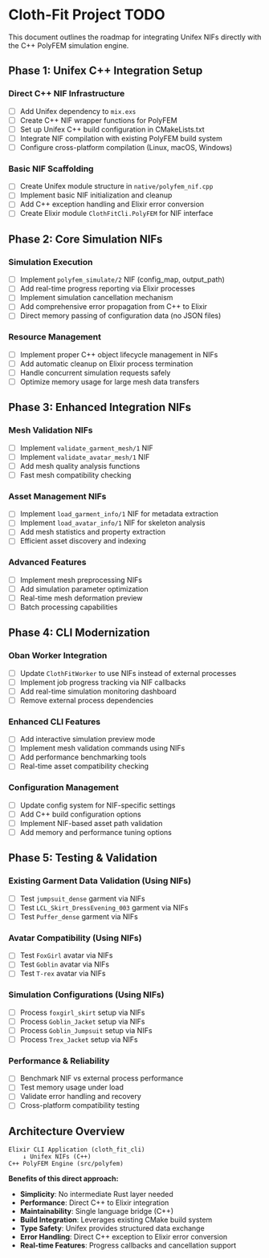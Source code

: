 # Cloth-Fit Project TODO

This document outlines the roadmap for integrating Unifex NIFs directly with the C++ PolyFEM simulation engine.

## Phase 1: Unifex C++ Integration Setup

### Direct C++ NIF Infrastructure
*   [ ] Add Unifex dependency to `mix.exs`
*   [ ] Create C++ NIF wrapper functions for PolyFEM
*   [ ] Set up Unifex C++ build configuration in CMakeLists.txt
*   [ ] Integrate NIF compilation with existing PolyFEM build system
*   [ ] Configure cross-platform compilation (Linux, macOS, Windows)

### Basic NIF Scaffolding
*   [ ] Create Unifex module structure in `native/polyfem_nif.cpp`
*   [ ] Implement basic NIF initialization and cleanup
*   [ ] Add C++ exception handling and Elixir error conversion
*   [ ] Create Elixir module `ClothFitCli.PolyFEM` for NIF interface

## Phase 2: Core Simulation NIFs

### Simulation Execution
*   [ ] Implement `polyfem_simulate/2` NIF (config_map, output_path)
*   [ ] Add real-time progress reporting via Elixir processes
*   [ ] Implement simulation cancellation mechanism
*   [ ] Add comprehensive error propagation from C++ to Elixir
*   [ ] Direct memory passing of configuration data (no JSON files)

### Resource Management
*   [ ] Implement proper C++ object lifecycle management in NIFs
*   [ ] Add automatic cleanup on Elixir process termination
*   [ ] Handle concurrent simulation requests safely
*   [ ] Optimize memory usage for large mesh data transfers

## Phase 3: Enhanced Integration NIFs

### Mesh Validation NIFs
*   [ ] Implement `validate_garment_mesh/1` NIF
*   [ ] Implement `validate_avatar_mesh/1` NIF
*   [ ] Add mesh quality analysis functions
*   [ ] Fast mesh compatibility checking

### Asset Management NIFs
*   [ ] Implement `load_garment_info/1` NIF for metadata extraction
*   [ ] Implement `load_avatar_info/1` NIF for skeleton analysis
*   [ ] Add mesh statistics and property extraction
*   [ ] Efficient asset discovery and indexing

### Advanced Features
*   [ ] Implement mesh preprocessing NIFs
*   [ ] Add simulation parameter optimization
*   [ ] Real-time mesh deformation preview
*   [ ] Batch processing capabilities

## Phase 4: CLI Modernization

### Oban Worker Integration
*   [ ] Update `ClothFitWorker` to use NIFs instead of external processes
*   [ ] Implement job progress tracking via NIF callbacks
*   [ ] Add real-time simulation monitoring dashboard
*   [ ] Remove external process dependencies

### Enhanced CLI Features
*   [ ] Add interactive simulation preview mode
*   [ ] Implement mesh validation commands using NIFs
*   [ ] Add performance benchmarking tools
*   [ ] Real-time asset compatibility checking

### Configuration Management
*   [ ] Update config system for NIF-specific settings
*   [ ] Add C++ build configuration options
*   [ ] Implement NIF-based asset path validation
*   [ ] Add memory and performance tuning options

## Phase 5: Testing & Validation

### Existing Garment Data Validation (Using NIFs)
*   [ ] Test `jumpsuit_dense` garment via NIFs
*   [ ] Test `LCL_Skirt_DressEvening_003` garment via NIFs
*   [ ] Test `Puffer_dense` garment via NIFs

### Avatar Compatibility (Using NIFs)
*   [ ] Test `FoxGirl` avatar via NIFs
*   [ ] Test `Goblin` avatar via NIFs
*   [ ] Test `T-rex` avatar via NIFs

### Simulation Configurations (Using NIFs)
*   [ ] Process `foxgirl_skirt` setup via NIFs
*   [ ] Process `Goblin_Jacket` setup via NIFs
*   [ ] Process `Goblin_Jumpsuit` setup via NIFs
*   [ ] Process `Trex_Jacket` setup via NIFs

### Performance & Reliability
*   [ ] Benchmark NIF vs external process performance
*   [ ] Test memory usage under load
*   [ ] Validate error handling and recovery
*   [ ] Cross-platform compatibility testing

## Architecture Overview

```
Elixir CLI Application (cloth_fit_cli)
    ↓ Unifex NIFs (C++)
C++ PolyFEM Engine (src/polyfem)
```

**Benefits of this direct approach:**
- **Simplicity**: No intermediate Rust layer needed
- **Performance**: Direct C++ to Elixir integration
- **Maintainability**: Single language bridge (C++)
- **Build Integration**: Leverages existing CMake build system
- **Type Safety**: Unifex provides structured data exchange
- **Error Handling**: Direct C++ exception to Elixir error conversion
- **Real-time Features**: Progress callbacks and cancellation support
